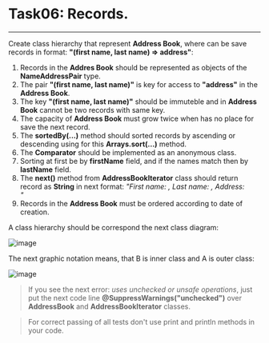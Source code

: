 # Task06: Records.

---
Create class hierarchy that represent **Address Book**, where can be save records in format: **"(first name, last name) => address"**:

1. Records in the **Addres Book** should be represented as objects of the **NameAddressPair** type.
2. The pair **"(first name, last name)"** is key for access to **"address"** in the **Address Book**.
3. The key **"(first name, last name)"** should be immuteble and in **Address Book** cannot be two records with same key.
4. The capacity of **Address Book** must grow twice when has no place for save the next record.
5. The **sortedBy(...)** method should sorted records by ascending or descending using for this **Arrays.sort(...)** method.
6. The **Comparator** should be implemented as an anonymous class.
7. Sorting at first be by **firstName** field, and if the names match then by **lastName** field.
8. The **next()** method from **AddressBookIterator** class should return record as **String** in next format:
   _"First name: <first name>, Last name: <last name>, Address: <address>"_
9. Records in the **Address Book** must be ordered according to date of creation.

A class hierarchy should be correspond the next class diagram:

![image](https://user-images.githubusercontent.com/22353523/166103234-e4abcaf7-4612-470d-9eef-b7a8ce024142.png)

The next graphic notation means, that B is inner class and A is outer class:

![image](https://user-images.githubusercontent.com/22353523/166103250-dd6748fc-1634-4401-b0f2-0c373d6fbf53.png)

> If you see the next error: _uses unchecked or unsafe operations_, just put the next code line **@SuppressWarnings("unchecked")** over **AddressBook** and **AddressBookIterator** classes.

> For correct passing of all tests don't use print and println methods in your code. 